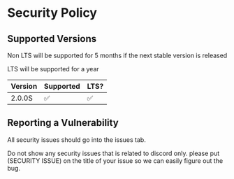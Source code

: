 # Security Policy

## Supported Versions

Non LTS will be supported for 5 months if the next stable version is released

LTS will be supported for a year

| Version | Supported          | LTS?               |
| ------- | ------------------ | ------------------ |
| 2.0.0S  | :white_check_mark: | :white_check_mark: |

## Reporting a Vulnerability

All security issues should go into the issues tab.

Do not show any security issues that is related to discord only. please put (SECURITY ISSUE) on the title of your issue so we can easily figure out the bug.
